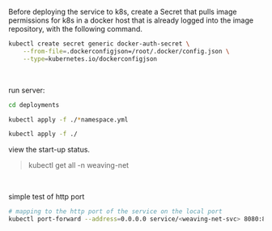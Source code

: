 Before deploying the service to k8s, create a Secret that pulls image permissions for k8s in a docker host that is already logged into the image repository, with the following command.

```bash
kubectl create secret generic docker-auth-secret \
    --from-file=.dockerconfigjson=/root/.docker/config.json \
    --type=kubernetes.io/dockerconfigjson
```

<br>

run server:

```bash
cd deployments

kubectl apply -f ./*namespace.yml

kubectl apply -f ./
```

view the start-up status.

> kubectl get all -n weaving-net

<br>

simple test of http port

```bash
# mapping to the http port of the service on the local port
kubectl port-forward --address=0.0.0.0 service/<weaving-net-svc> 8080:8080 -n <weaving-net>
```
